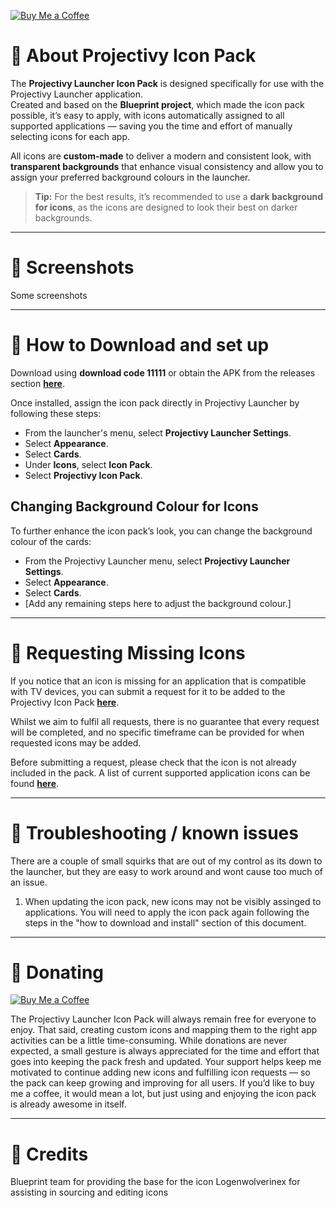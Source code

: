 [![Buy Me a Coffee](https://www.buymeacoffee.com/assets/img/custom_images/orange_img.png)](https://www.buymeacoffee.com/YOURUSERNAME)

# 🔴 About Projectivy Icon Pack

The **Projectivy Launcher Icon Pack** is designed specifically for use with the Projectivy Launcher application.  
Created and based on the **Blueprint project**, which made the icon pack possible, it’s easy to apply, with icons automatically assigned to all supported applications — saving you the time and effort of manually selecting icons for each app.

All icons are **custom-made** to deliver a modern and consistent look, with **transparent backgrounds** that enhance visual consistency and allow you to assign your preferred background colours in the launcher.  

> **Tip:** For the best results, it’s recommended to use a **dark background for icons**, as the icons are designed to look their best on darker backgrounds.

---

# 🔴 Screenshots

Some screenshots

---

# 🔴 How to Download and set up

Download using **download code 11111** or obtain the APK from the releases section [**here**](https://github.com/SicMundus86/ProjectivyIconPack/releases).  

Once installed, assign the icon pack directly in Projectivy Launcher by following these steps:

- From the launcher's menu, select **Projectivy Launcher Settings**.  
- Select **Appearance**.  
- Select **Cards**.  
- Under **Icons**, select **Icon Pack**.  
- Select **Projectivy Icon Pack**.  


## Changing Background Colour for Icons

To further enhance the icon pack’s look, you can change the background colour of the cards:

- From the Projectivy Launcher menu, select **Projectivy Launcher Settings**.  
- Select **Appearance**.  
- Select **Cards**.  
- [Add any remaining steps here to adjust the background colour.]

---

# 🔴 Requesting Missing Icons

If you notice that an icon is missing for an application that is compatible with TV devices, you can submit a request for it to be added to the Projectivy Icon Pack [**here**](https://github.com/SicMundus86/ProjectivyIconPack/issues/new/choose).  

Whilst we aim to fulfil all requests, there is no guarantee that every request will be completed, and no specific timeframe can be provided for when requested icons may be added.  

Before submitting a request, please check that the icon is not already included in the pack. A list of current supported application icons can be found [**here**](https://github.com/SicMundus86/ProjectivyIconPack/blob/main/Icons/Application_icon_list).

---

# 🔴 Troubleshooting / known issues

There are a couple of small squirks that are out of my control as its down to the launcher, but they are easy to work around and wont cause too much of an issue.

1. When updating the icon pack, new icons may not be visibly assinged to applications. You will need to apply the icon pack again following the steps in the "how to download and install" section of this document.



---

# 🔴 Donating

[![Buy Me a Coffee](https://www.buymeacoffee.com/assets/img/custom_images/orange_img.png)](https://www.buymeacoffee.com/YOURUSERNAME)

The Projectivy Launcher Icon Pack will always remain free for everyone to enjoy. That said, creating custom icons and mapping them to the right app activities can be a little time-consuming. While donations are never expected, a small gesture is always appreciated for the time and effort that goes into keeping the pack fresh and updated.
Your support helps keep me motivated to continue adding new icons and fulfilling icon requests — so the pack can keep growing and improving for all users. If you’d like to buy me a coffee, it would mean a lot, but just using and enjoying the icon pack is already awesome in itself.

---

# 🔴 Credits

Blueprint team for providing the base for the icon
Logenwolverinex for assisting in sourcing and editing icons




